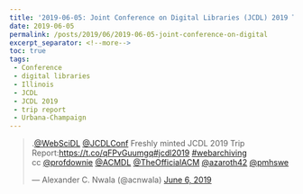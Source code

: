 ```yaml
---
title: '2019-06-05: Joint Conference on Digital Libraries (JCDL) 2019 Trip Report'
date: 2019-06-05
permalink: /posts/2019/06/2019-06-05-joint-conference-on-digital
excerpt_separator: <!--more-->
toc: true
tags:
 - Conference 
 - digital libraries 
 - Illinois 
 - JCDL 
 - JCDL 2019 
 - trip report 
 - Urbana-Champaign
---
```


<blockquote class="twitter-tweet"><p lang="en" dir="ltr">.<a href="https://twitter.com/WebSciDL?ref_src=twsrc%5Etfw">@WebSciDL</a> <a href="https://twitter.com/JCDLConf?ref_src=twsrc%5Etfw">@JCDLConf</a> Freshly minted JCDL 2019 Trip Report:<a href="https://t.co/qFPvGuumgq">https://t.co/qFPvGuumgq</a><a href="https://twitter.com/hashtag/jcdl2019?src=hash&amp;ref_src=twsrc%5Etfw">#jcdl2019</a> <a href="https://twitter.com/hashtag/webarchiving?src=hash&amp;ref_src=twsrc%5Etfw">#webarchiving</a> <br>cc <a href="https://twitter.com/profdownie?ref_src=twsrc%5Etfw">@profdownie</a> <a href="https://twitter.com/ACMDL?ref_src=twsrc%5Etfw">@ACMDL</a> <a href="https://twitter.com/TheOfficialACM?ref_src=twsrc%5Etfw">@TheOfficialACM</a> <a href="https://twitter.com/azaroth42?ref_src=twsrc%5Etfw">@azaroth42</a> <a href="https://twitter.com/pmhswe?ref_src=twsrc%5Etfw">@pmhswe</a></p>&mdash; Alexander C. Nwala (@acnwala) <a href="https://twitter.com/acnwala/status/1136490846000492544?ref_src=twsrc%5Etfw">June 6, 2019</a></blockquote> <script async src="https://platform.twitter.com/widgets.js" charset="utf-8"></script> 